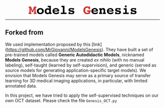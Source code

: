 <p align="center"><img width="70%" src="figures/logo.png" /></p>

--------------------------------------------------------------------------------

## Forked from
We used implementation proposed by this [link] (https://github.com/MrGiovanni/ModelsGenesis). They have built a set of pre-trained models called <b>Generic Autodidactic Models</b>, nicknamed <b>Models Genesis</b>, because they are created <i>ex nihilo</i> (with no manual labeling), self-taught (learned by self-supervision), and generic (served as source models for generating application-specific target models). We envision that Models Genesis may serve as a primary source of transfer learning for 3D medical imaging applications, in particular, with limited annotated data. 

In this project, we have tried to apply the self-supervised techniques on our own OCT dataset. Please check the file `Genesis_OCT.py`
